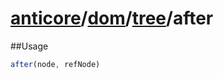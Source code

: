 # [anticore](../../../../../#reference)/[dom](../../#reference)/[tree](../#reference)/<a name="reference">after</a>

##Usage

```js
after(node, refNode)
```